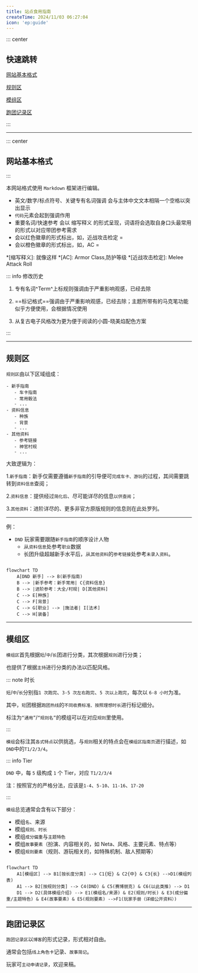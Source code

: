 ```yaml
---
title: 站点食用指南
createTime: 2024/11/03 06:27:04
icon: 'ep:guide'
---
```


::: center

## 快速跳转

[网站基本格式](#网站基本格式)

[规则区](#规则区)

[模组区](#模组区)

[跑团记录区](#跑团记录区)

:::

---

::: center

## 网站基本格式

:::

本网站格式使用 `Markdown` 框架进行编辑。

- 英文/数字/标点符号、关键专有名词强调 会与主体中文文本相隔一个空格以突出显示
- `代码`元素会起到强调作用
- 重要名词/快速参考 会以 缩写释义 的形式呈现，词语将会选取自身口头最常用的形式以对应带团参考需求
- <Badge type="danger" text="投骰方式" /> 会以红色徽章的形式标出，如，近战攻击检定 = <Badge type="danger" text="D20 + 熟练加值 + 力量调整值" />
- <Badge type="warning" text="计算方式等其他关键信息" /> 会以橙色徽章的形式标出，如，AC = <Badge type="warning" text="10 + 敏捷调整值 + 护甲加值" />

*[缩写释义]: 就像这样
*[AC]: Armor Class,防护等级
*[近战攻击检定]: Melee Attack Roll

::: info 修改历史

1. 专有名词^Term^上标规则强调由于严重影响观感，已经去除

2. ==标记格式==强调由于严重影响观感，已经去除；主题所带有的马克笔功能似乎方便使用，会根据情况使用

3. 从复古电子风格改为更为便于阅读的小圆-晓美焰配色方案

:::

---

## 规则区

`规则区`由以下区域组成：

```
- 新手指南
   - 车卡指南
   - 常用骰法
   - ...
- 资料信息
   - 种族
   - 背景
   - ...
- 其他资料
   - 参考链接
   - 神官村规
   - ...
```

大致逻辑为：

1.`新手指南`：新手仅需要遵循`新手指南`的引导便可`完成车卡、游玩`的过程，其间需要跳转到`资料信息`查阅；

2.`资料信息`：提供经过`简化后`、尽可能详尽的信息`以供查阅`；

3.`其他资料`：进阶详尽的、更多非官方原版规则的信息则在此处罗列。

---

例：

- `DND` 玩家需要跟随`新手指南`的顺序设计人物
  - 从`资料信息`处参考`职业`数据
  - 长团升级超越新手水平后，从`其他资料`的`参考链接`处参考`未录入资料`。

```mermaid

flowchart TD
    A[DND 新手] --> B(新手指南)
    B --> |新手参考：新手常用| C{资料信息}
    B --> |进阶参考：大全/村规| D[其他资料]
    C --> E[种族]
    C --> F[背景]
    C --> G[职业] --> |施法者| I[法术]
    C --> H[装备]

```

---

## 模组区

`模组区`首先根据`短`/`中`/`长`团进行分类，其次根据`规则`进行分类；

也提供了根据`主持`进行分类的办法以匹配风格。

::: note 时长

`短`/`中`/`长`分别指`1 次跑完`、`3-5 次左右跑完`、`5 次以上跑完`，每次以 `6-8 小时`为准。

其中，`短`团根据`跑团热线`的`不同收费标准、按照理想时长`进行标记细分。

标注为`“通用”`/`“规则名”`的模组可以在对应`规则`里使用。

:::

`模组`会标注其`各式特点`以供挑选，与`规则`相关的特点会在`模组区指南页`进行描述，如`DND`中的`T1/2/3/4`。

::: info Tier

`DND` 中，每 `5` 级构成 `1` 个 Tier，对应 `T1/2/3/4`

注：按照官方的严格分法，应该是`1-4`、`5-10`、`11-16`、`17-20`

:::

`模组`总览通常会含有以下部分：

- 模组`名`、来源
- 模组`规则、时长`
- 模组`成分偏重`与`主题特色`
- 模组`故事要素`（扮演、内容相关的，如 Neta、风格、主要元素、特点等）
- 模组`规则要素`（规则、游玩相关的，如特殊机制、敌人预期等）

```mermaid

flowchart TD
    A1[模组区] --> B1[按长度分类] --> C1{短} & C2{中} & C3{长} -->D1(模组列表)
    A1 --> B2[按规则分类] --> C4(DND) & C5(赛博朋克) & C6(以此类推) --> D1
    D1 --> D2(具体模组介绍) --> E1(模组名/来源) & E2(规则/时长) & E3(成分偏重/主题特色) & E4(故事要素) & E5(规则要素) -->F1(玩家手册（详细公开资料）)

```

---

## 跑团记录区

`跑团记录区`以`博客`的形式记录，形式相对自由。

通常会包括`线上角色卡`记录、`故事简记`。

玩家可`主动申请记录`，欢迎来稿。
